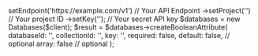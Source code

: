 <?php

use Appwrite\Client;
use Appwrite\Services\Databases;

$client = (new Client())
    ->setEndpoint('https://example.com/v1') // Your API Endpoint
    ->setProject('<YOUR_PROJECT_ID>') // Your project ID
    ->setKey('<YOUR_API_KEY>'); // Your secret API key

$databases = new Databases($client);

$result = $databases->createBooleanAttribute(
    databaseId: '<DATABASE_ID>',
    collectionId: '<COLLECTION_ID>',
    key: '',
    required: false,
    default: false, // optional
    array: false // optional
);